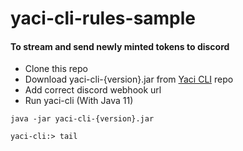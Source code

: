 # yaci-cli-rules-sample

#### To stream and send newly minted tokens to discord

- Clone this repo
- Download yaci-cli-{version}.jar from [Yaci CLI](https://github.com/bloxbean/yaci-cli) repo
- Add correct discord webhook url 
- Run yaci-cli   (With Java 11)

```
java -jar yaci-cli-{version}.jar

yaci-cli:> tail
```
